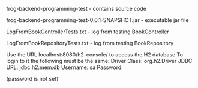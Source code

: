 frog-backend-programming-test - contains source code

frog-backend-programming-test-0.0.1-SNAPSHOT.jar - executable jar file

LogFromBookControllerTests.txt - log from testing BookController

LogFromBookRepositoryTests.txt - log from testing BookRepository



Use the URL localhost:8080/h2-console/ to access the H2 database
To login to it the following must be the same:
Driver Class: org.h2.Driver
JDBC URL: jdbc:h2:mem:db
Username: sa
Password:

(password is not set)